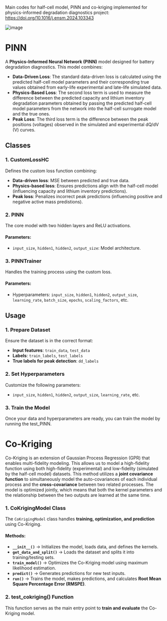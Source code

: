 Main codes for half-cell model, PINN and co-kriging implemented for physics-informed degradation diagnostics project: https://doi.org/10.1016/j.ensm.2024.103343


![image](https://github.com/user-attachments/assets/44d05150-5d04-43ea-9423-c6a1544b2db6)



# PINN 
A **Physics-Informed Neural Network (PINN)** model designed for battery degradation diagnostics. This model combines:

- **Data-Driven Loss**: The standard data-driven loss is calculated using the predicted half-cell
model parameters and their corresponding true values obtained from early-life experimental and late-life simulated data. 
- **Physics-Based Loss**: The second loss term is used to measure the difference between the predicted capacity and lithium inventory degradation parameters obtained by passing the predicted half-cell model parameters from the network into the half-cell surrogate model and the true ones. 
- **Peak Loss**: The third loss term is the difference between the peak positions (voltages) observed in the simulated and experimental
dQ/dV (V) curves.

## Classes

### 1. CustomLossHC
Defines the custom loss function combining:
- **Data-driven loss**: MSE between predicted and true data.
- **Physics-based loss**: Ensures predictions align with the half-cell model (influencing capacity and lithium inventory predictions).
- **Peak loss**: Penalizes incorrect peak predictions (influencing positive and negative active mass predistions).

### 2. PINN
The core model with two hidden layers and ReLU activations.

#### Parameters:
- `input_size`, `hidden1`, `hidden2`, `output_size`: Model architecture.

### 3. PINNTrainer
Handles the training process using the custom loss.

#### Parameters:
- Hyperparameters: `input_size`, `hidden1`, `hidden2`, `output_size`, `learning_rate`, `batch_size`, `epochs`, `scaling_factors`, etc.

## Usage

### 1. Prepare Dataset
Ensure the dataset is in the correct format:
- **Input features**: `train_data`, `test_data`
- **Labels**: `train_labels`, `test_labels`
- **True labels for peak detection**: `dd_labels`

### 2. Set Hyperparameters
Customize the following parameters:
- `input_size`, `hidden1`, `hidden2`, `output_size`, `learning_rate`, etc.


### 3. Train the Model
Once your data and hyperparameters are ready, you can train the model by running the test_PINN.



# Co-Kriging 
Co-Kriging is an extension of Gaussian Process Regression (GPR) that enables multi-fidelity modeling. This allows us to model a high-fidelity function using both high-fidelity (experimental) and low-fidelity (simulated by the half-cell model) datasets. This method utilizes a **joint covariance function** to simultaneously model the auto-covariances of each individual process and the **cross-covariance** between two related processes. The model is optimized jointly, which means that both the kernel parameters and the relationship between the two outputs are learned at the same time.

### 1. **CoKrigingModel Class**
The `CoKrigingModel` class handles **training, optimization, and prediction** using Co-Kriging.  

#### **Methods:**
- **`__init__()`** → Initializes the model, loads data, and defines the kernels.
- **`get_data_and_split()`** → Loads the dataset and splits it into training/testing sets.
- **`train_model()`** → Optimizes the Co-Kriging model using maximum likelihood estimation.
- **`predict()`** → Generates predictions for new test inputs.
- **`run()`** → Trains the model, makes predictions, and calculates **Root Mean Square Percentage Error (RMSPE)**.

### 2. **test_cokriging() Function**
This function serves as the main entry point to **train and evaluate** the Co-Kriging model.








